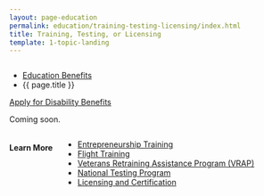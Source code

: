 ```yaml
---
layout: page-education
permalink: education/training-testing-licensing/index.html
title: Training, Testing, or Licensing
template: 1-topic-landing
---
```


<div class="splash" markdown="0">
<div class="row" markdown="0">
<div class="small-12 columns" markdown="0">

<ul class="breadcrumbs" role="menubar" aria-label="Primary">
<li class="parent"><a href="{{ site.url }}/education/">Education Benefits</a></li>
<li class="active">{{ page.title }}</li>
</ul>

</div>
</div>
</div>

<div class="main" role="main" markdown="0">

<div class="action-bar">
  <div class="row">
    <div class="small-12 columns">
      <a class="button small start" href="{{ site.url}}/disability-benefits/get/">Apply for Disability Benefits</a>
    </div>
  </div>  
</div>

<div class="section one" markdown="0">
<div class="primary" markdown="0">
<div class="row" markdown="0">
<div class="small-12 columns" markdown="1">

Coming soon.

</div>
</div>
</div>

<div class="navigation">
  <div class="row">
    <div class="small-12 columns">
    <h4>Learn More</h4>
          <ul class="small-block-grid-1 medium-block-grid-3 cards small">
            <li>
              <a href="{{ site.url }}/education/training-testing-licensing/entrepreneurship-training">Entrepreneurship Training</a>
            </li>
            <li>
              <a href="{{ site.url }}/education/training-testing-licensing/flight-training">Flight Training</a>
            </li>
            <li>
              <a href="{{ site.url }}/education/training-testing-licensing/veterans-retraining">Veterans Retraining Assistance Program (VRAP)</a>
            </li>
            <li>
              <a href="{{ site.url }}/education/training-testing-licensing/national-testing-program">National Testing Program</a>
            </li>
            <li>
              <a href="{{ site.url }}/education/training-testing-licensing/licensing-certification">Licensing and Certification</a>
            </li>
          </ul>
        </div>
      </div>
</div>

</div>
